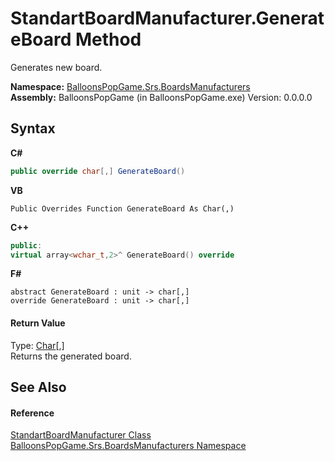# StandartBoardManufacturer.GenerateBoard Method 
 

Generates new board.

**Namespace:**&nbsp;<a href="N_BalloonsPopGame_Srs_BoardsManufacturers">BalloonsPopGame.Srs.BoardsManufacturers</a><br />**Assembly:**&nbsp;BalloonsPopGame (in BalloonsPopGame.exe) Version: 0.0.0.0

## Syntax

**C#**<br />
``` C#
public override char[,] GenerateBoard()
```

**VB**<br />
``` VB
Public Overrides Function GenerateBoard As Char(,)
```

**C++**<br />
``` C++
public:
virtual array<wchar_t,2>^ GenerateBoard() override
```

**F#**<br />
``` F#
abstract GenerateBoard : unit -> char[,] 
override GenerateBoard : unit -> char[,] 
```


#### Return Value
Type: <a href="http://msdn2.microsoft.com/en-us/library/k493b04s" target="_blank">Char</a>[,]<br />Returns the generated board.

## See Also


#### Reference
<a href="T_BalloonsPopGame_Srs_BoardsManufacturers_StandartBoardManufacturer">StandartBoardManufacturer Class</a><br /><a href="N_BalloonsPopGame_Srs_BoardsManufacturers">BalloonsPopGame.Srs.BoardsManufacturers Namespace</a><br />
